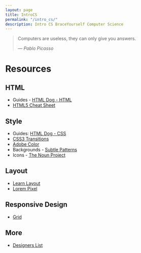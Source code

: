 ```yaml
---
layout: page
title: IntroCS
permalink: "/intro_cs/"
description: Intro CS BraceYourself Computer Science
---
```


> Computers are useless, they can only give you answers.
>
> &mdash; <cite>Pablo Picasso</cite>

# Resources

## HTML
  * Guides - [HTML Dog - HTML](http://www.htmldog.com/guides/html/)
  * [HTML5 Cheat Sheet](http://websitesetup.org/HTML5-cheat-sheet.pdf)
  
## Style
  * Guides: [HTML Dog - CSS](http://www.htmldog.com/guides/css/)
  * [CSS3 Transitions](http://www.webdesignerdepot.com/2014/05/8-simple-css3-transitions-that-will-wow-your-users/)
  * [Adobe Color](http://color.adobe.com)
  * Backgrounds - [Subtle Patterns](http://subtlepatterns.com/)
  * Icons - [The Noun Project](http://thenounproject.com)

## Layout
  * [Learn Layout](http://learnlayout.com/)
  * [Lorem Pixel](http://lorempixel.com/)

## Responsive Design
  * [Grid](http://adamkaplan.me/grid/)

## More
  * [Designers List](http://www.designerslist.info/)